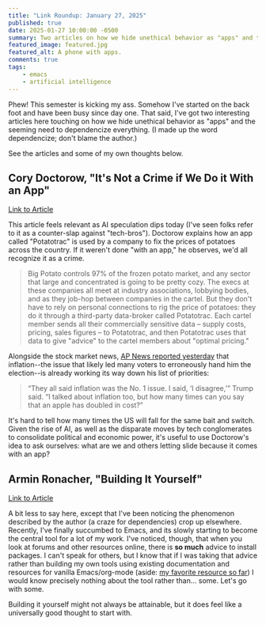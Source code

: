 ```yaml
---
title: "Link Roundup: January 27, 2025"
published: true
date: 2025-01-27 10:00:00 -0500
summary: Two articles on how we hide unethical behavior as "apps" and the need to dependencize everything.
featured_image: featured.jpg
featured_alt: A phone with apps.
comments: true
tags:
    - emacs
    - artificial intelligence
---
```


Phew! This semester is kicking my ass. Somehow I've started on the back foot and have been busy since day one. That said, I've got two interesting articles here touching on how we hide unethical behavior as "apps" and the seeming need to dependencize everything. (I made up the word dependencize; don't blame the author.)

See the articles and some of my own thoughts below.

## Cory Doctorow, "It's Not a Crime if We Do it With an App"

[Link to Article](https://pluralistic.net/2025/01/25/potatotrac/#carbo-loading)

This article feels relevant as AI speculation dips today (I've seen folks refer to it as a counter-slap against "tech-bros"). Doctorow explains how an app called "Potatotrac" is used by a company to fix the prices of potatoes across the country. If it weren't done "with an app," he observes, we'd all recognize it as a crime.

> Big Potato controls 97% of the frozen potato market, and any sector that large and concentrated is going to be pretty cozy. The execs at these companies all meet at industry associations, lobbying bodies, and as they job-hop between companies in the cartel. But they don't have to rely on personal connections to rig the price of potatoes: they do it through a third-party data-broker called Potatotrac. Each cartel member sends all their commercially sensitive data – supply costs, pricing, sales figures – to Potatotrac, and then Potatotrac uses that data to give "advice" to the cartel members about "optimal pricing."

Alongside the stock market news, [AP News reported yesterday](https://apnews.com/article/trump-inflation-grocery-prices-energy-production-consumers-c8afa45fc2b44471d55a1516e99ea351
) that inflation--the issue that likely led many voters to erroneously hand him the election--is already working its way down his list of priorities:

> “They all said inflation was the No. 1 issue. I said, ‘I disagree,’” Trump said. “I talked about inflation too, but how many times can you say that an apple has doubled in cost?”

It's hard to tell how many times the US will fall for the same bait and switch. Given the rise of AI, as well as the disparate moves by tech conglomerates to consolidate political and economic power, it's useful to use Doctorow's idea to ask ourselves: what are we and others letting slide because it comes with an app?

## Armin Ronacher, "Building It Yourself"

[Link to Article](https://lucumr.pocoo.org/2025/1/24/build-it-yourself/)

A bit less to say here, except that I've been noticing the phenomenon described by the author (a craze for dependencies) crop up elsewhere. Recently, I've finally succumbed to Emacs, and its slowly starting to become the central tool for a lot of my work. I've noticed, though, that when you look at forums and other resources online, there is **so much** advice to install packages. I can't speak for others, but I know that if I was taking that advice rather than building my own tools using existing documentation and resources for vanilla Emacs/org-mode (aside: [my favorite resource so far](https://www.youtube.com/watch?v=sQS06Qjnkcc&list=PLVtKhBrRV_ZkPnBtt_TD1Cs9PJlU0IIdE)) I would know precisely nothing about the tool rather than... some. Let's go with some.

Building it yourself might not always be attainable, but it does feel like a universally good thought to start with.

